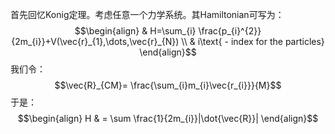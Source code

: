 首先回忆Konig定理。考虑任意一个力学系统。其Hamiltonian可写为：
$$\begin{align}
 & H=\sum_{i} \frac{p_{i}^{2}}{2m_{i}}+V(\vec{r}_{1},\dots,\vec{r}_{N}) \\
 & i\text{ - index for the particles}
\end{align}$$
我们令：
$$\vec{R}_{CM}= \frac{\sum_{i}m_{i}\vec{r_{i}}}{M}$$
于是：
$$\begin{align}
H & = \sum \frac{1}{2m_{i}}|\dot{\vec{R}}|
\end{align}$$